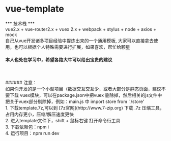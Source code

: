 # vue-template
*** 技术栈 ***
</br>
vue2.x + vue-router2.x + vuex 2.x + webpack + stylus + node + axios + mock
</br>
自己从vue开发诸多项目经验中提炼出来的一个通用模板, 大家可以直接拿去使用，也可以根据个人特殊需要进行扩展，如果喜欢，帮忙给颗星 
</br>
#### 本人也处在学习中，希望各路大牛可以给出宝贵的建议
</br>
</br>
###### 注意：
</br>
如果你开发的是一个小型项目（数据交互交互少，或者大部分是静态页面，建议不要下载 vuex模块，可以在package.json中把vuex 删除掉，然后相关的js文件中 把关于vuex部分剔除掉，例如：main.js 中 import store from './store' 
</br>
1. 下载template.7z,可以到 [7z官网](http://www.7-zip.org) 下载 .7z 压缩工具，占用内存更小，压缩/解压速度更快
</br>
2. 进入template文件下，shift + 鼠标右键 打开命令行工具
</br>
3. 下载依赖包：npm i
</br>
4. 运行项目：npm run dev
